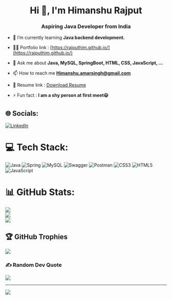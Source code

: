 <h1 align="center">Hi 👋, I'm Himanshu Rajput</h1>
<h3 align="center">Aspiring Java Developer from India</h3>

- 🌱 I’m currently learning **Java backend development.**

- 👨‍💻 Portfolio link : [https://rajputhim.github.io/](https://rajputhim.github.io/)

- 💬 Ask me about **Java, MySQL, SpringBoot, HTML, CSS, JavaScript, ...**

- 📫 How to reach me **Himanshu.amarsingh@gmail.com**

- 📄 Resume link : [Download Resume](https://drive.google.com/file/d/1pXpeWDXOUTX9uaq0YW93n-ceyMdLTmJ5/view?usp=sharing)

- ⚡ Fun fact : **I am a shy person at first meet😃**


## 🌐 Socials:
[![LinkedIn](https://img.shields.io/badge/LinkedIn-%230077B5.svg?logo=linkedin&logoColor=white)](https://linkedin.com/in/https://www.linkedin.com/in/himanshu-rajput-93889a202/) 

# 💻 Tech Stack:
![Java](https://img.shields.io/badge/java-%23ED8B00.svg?style=for-the-badge&logo=java&logoColor=white)
![Spring](https://img.shields.io/badge/spring-%236DB33F.svg?style=for-the-badge&logo=spring&logoColor=white)
![MySQL](https://img.shields.io/badge/mysql-%2300f.svg?style=for-the-badge&logo=mysql&logoColor=white)
![Swagger](https://img.shields.io/badge/-Swagger-%23Clojure?style=for-the-badge&logo=swagger&logoColor=white)
![Postman](https://img.shields.io/badge/Postman-FF6C37?style=for-the-badge&logo=postman&logoColor=white)
![CSS3](https://img.shields.io/badge/css3-%231572B6.svg?style=for-the-badge&logo=css3&logoColor=white)
![HTML5](https://img.shields.io/badge/html5-%23E34F26.svg?style=for-the-badge&logo=html5&logoColor=white) 
![JavaScript](https://img.shields.io/badge/javascript-%23323330.svg?style=for-the-badge&logo=javascript&logoColor=%23F7DF1E) 
<!-- ![Canva](https://img.shields.io/badge/Canva-%2300C4CC.svg?style=for-the-badge&logo=Canva&logoColor=white)  -->
# 📊 GitHub Stats:
![](https://github-readme-stats.vercel.app/api?username=RajputHim&theme=dark&hide_border=false&include_all_commits=true&count_private=true)<br/>
![](https://github-readme-streak-stats.herokuapp.com/?user=RajputHim&theme=dark&hide_border=false)<br/>
![](https://github-readme-stats.vercel.app/api/top-langs/?username=RajputHim&theme=dark&hide_border=false&include_all_commits=true&count_private=true&layout=compact)

<!-- [![Himanshu's github activity graph](https://activity-graph.herokuapp.com/graph?username=Rajputhim&theme=react-dark)](https://github.com/Rajputhim/github-readme-activity-graph) -->

## 🏆 GitHub Trophies
![](https://github-profile-trophy.vercel.app/?username=RajputHim&theme=monokai&no-frame=true&no-bg=false&margin-w=4)

### ✍️ Random Dev Quote
![](https://quotes-github-readme.vercel.app/api?type=horizontal&theme=radical)

<!-- ### 😂 Random Dev Meme
<img src="https://random-memer.herokuapp.com/" width="512px"/> -->

---
[![](https://visitcount.itsvg.in/api?id=RajputHim&icon=0&color=0)](https://visitcount.itsvg.in)
